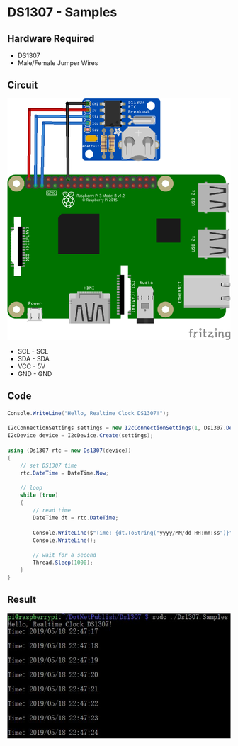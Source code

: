 # DS1307 - Samples

## Hardware Required
* DS1307
* Male/Female Jumper Wires

## Circuit
![](Circuit_DS1307_bb.png)

* SCL - SCL
* SDA - SDA
* VCC - 5V
* GND - GND

## Code
```C#
Console.WriteLine("Hello, Realtime Clock DS1307!");

I2cConnectionSettings settings = new I2cConnectionSettings(1, Ds1307.DefaultI2cAddress);
I2cDevice device = I2cDevice.Create(settings);

using (Ds1307 rtc = new Ds1307(device))
{
    // set DS1307 time
    rtc.DateTime = DateTime.Now;

    // loop
    while (true)
    {
        // read time
        DateTime dt = rtc.DateTime;

        Console.WriteLine($"Time: {dt.ToString("yyyy/MM/dd HH:mm:ss")}");
        Console.WriteLine();

        // wait for a second
        Thread.Sleep(1000);
    }
}
```

## Result
![](RunningResult.jpg)
